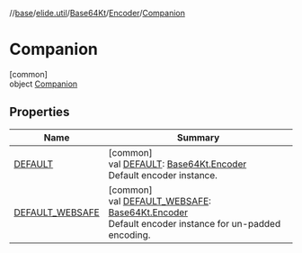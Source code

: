 //[base](../../../../../index.md)/[elide.util](../../../index.md)/[Base64Kt](../../index.md)/[Encoder](../index.md)/[Companion](index.md)

# Companion

[common]\
object [Companion](index.md)

## Properties

| Name | Summary |
|---|---|
| [DEFAULT](-d-e-f-a-u-l-t.md) | [common]<br>val [DEFAULT](-d-e-f-a-u-l-t.md): [Base64Kt.Encoder](../index.md)<br>Default encoder instance. |
| [DEFAULT_WEBSAFE](-d-e-f-a-u-l-t_-w-e-b-s-a-f-e.md) | [common]<br>val [DEFAULT_WEBSAFE](-d-e-f-a-u-l-t_-w-e-b-s-a-f-e.md): [Base64Kt.Encoder](../index.md)<br>Default encoder instance for un-padded encoding. |
